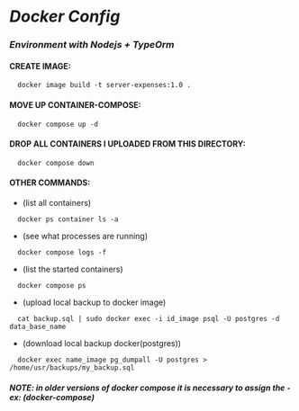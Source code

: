 # ***Docker Config*** 

### ***Environment with Nodejs + TypeOrm***


#### CREATE IMAGE: 
```
  docker image build -t server-expenses:1.0 .

```

#### MOVE UP CONTAINER-COMPOSE:
```
  docker compose up -d

```

#### DROP ALL CONTAINERS I UPLOADED FROM THIS DIRECTORY:
```
  docker compose down

```
#### OTHER COMMANDS: 
- (list all containers)
```
  docker ps container ls -a 

```

- (see what processes are running)
```
  docker compose logs -f

```

- (list the started containers)
```
  docker compose ps

```

- (upload local backup to docker image)
```
  cat backup.sql | sudo docker exec -i id_image psql -U postgres -d data_base_name

```
- (download local backup docker(postgres))
```
  docker exec name_image pg_dumpall -U postgres > /home/usr/backups/my_backup.sql

```


##### NOTE:  in older versions of docker compose it is necessary to assign the ` - ` ex: (docker-compose)
